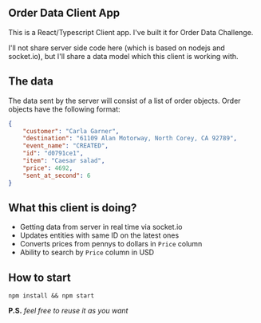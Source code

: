 ## Order Data Client App

This is a React/Typescript Client app. I've built it for Order Data Challenge. 

I'll not share server side code here (which is based on nodejs and socket.io), but I'll share a data model which this client is working with.

## The data

The data sent by the server will consist of a list of order objects. Order objects have the following format:

```json
{
    "customer": "Carla Garner",
    "destination": "61109 Alan Motorway, North Corey, CA 92789",
    "event_name": "CREATED",
    "id": "d0791ce1",
    "item": "Caesar salad",
    "price": 4692,
    "sent_at_second": 6
}
```

## What this client is doing?

* Getting data from server in real time via socket.io
* Updates entities with same ID on the latest ones
* Converts prices from pennys to dollars in `Price` column
* Ability to search by `Price` column in USD

## How to start

`npm install && npm start`


**P.S.** _feel free to reuse it as you want_